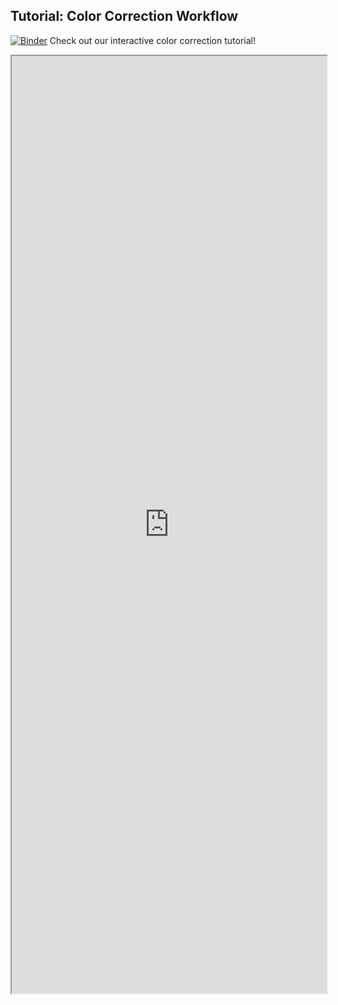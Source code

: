 ## Tutorial: Color Correction Workflow

[![Binder](https://mybinder.org/badge_logo.svg)](https://mybinder.org/v2/gh/danforthcenter/plantcv-tutorial-color-correction.git/main?labath=index.ipynb) Check out our interactive color correction tutorial! 

<iframe src="https://nbviewer.jupyter.org/github/danforthcenter/plantcv-tutorial-color-correction/blob/main/index.ipynb" width="100%" height="1500px"></iframe>

